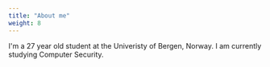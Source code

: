 ```yaml
---
title: "About me"
weight: 8
---
```


I'm a 27 year old student at the Univeristy of Bergen, Norway. I am currently studying Computer Security.

